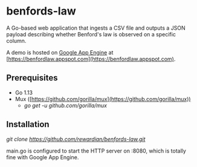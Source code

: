 # benfords-law
A Go-based web application that ingests a CSV file and outputs a JSON payload describing whether Benford's law is observed on a specific column. 

A demo is hosted on [Google App Engine](https://cloud.google.com/appengine/) at [https://benfordlaw.appspot.com](https://benfordlaw.appspot.com).

## Prerequisites
* Go 1.13
* Mux ([https://github.com/gorilla/mux](https://github.com/gorilla/mux))
  * _go get -u github.com/gorilla/mux_
  
## Installation
_git clone https://github.com/rewardian/benfords-law.git_ 

main.go is configured to start the HTTP server on :8080, which is totally fine with Google App Engine.
